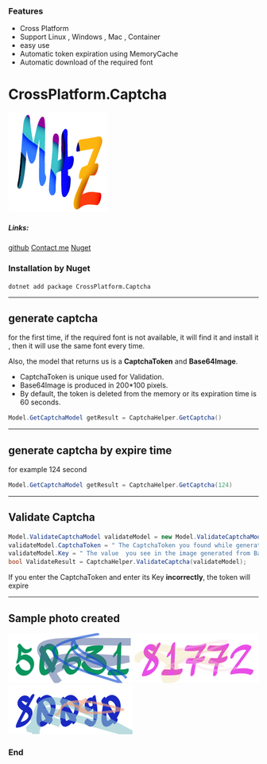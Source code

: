 ### Features

- Cross Platform 
- Support Linux , Windows , Mac , Container
- easy use
- Automatic token expiration using MemoryCache
- Automatic download of the required font

# CrossPlatform.Captcha
![](https://github.com/mhzsam/Captcha/blob/main/image/mhz.jpg)

##### Links:
[github](https://github.com/mhzsam/Captcha)
[Contact me](mailto:mhzsam@gmail.com)
[Nuget](https://www.nuget.org/packages/CrossPlatform.Captcha)


### Installation by Nuget

`dotnet add package CrossPlatform.Captcha`

----
## generate captcha 

for the first time, if the required font is not available, it will find it and install it , then it will use the same font every time.

Also, the model that returns us is a **CaptchaToken** and **Base64Image**.

- CaptchaToken is unique  used for Validation.
- Base64Image is produced in 200*100 pixels.
- By default, the token is deleted from the memory or its expiration time is 60 seconds.

```csharp
Model.GetCaptchaModel getResult = CaptchaHelper.GetCaptcha()
```

----
## generate captcha by expire time 

for example 124 second

```csharp
Model.GetCaptchaModel getResult = CaptchaHelper.GetCaptcha(124)
```
----
## Validate Captcha
```csharp
Model.ValidateCaptchaModel validateModel = new Model.ValidateCaptchaModel();
validateModel.CaptchaToken = " The CaptchaToken you found while generate the captcha ";
validateModel.Key = " The value  you see in the image generated from Base64Image ";
bool ValidateResult = CaptchaHelper.ValidateCaptcha(validateModel);

```

If you enter the CaptchaToken and enter its Key **incorrectly**, the token will expire



----
## Sample photo created


![](https://github.com/mhzsam/Captcha/blob/main/image/i1.png?raw=true)
![](https://github.com/mhzsam/Captcha/blob/main/image/i2.png?raw=true)
![](https://github.com/mhzsam/Captcha/blob/main/image/i3.png?raw=true)


### End